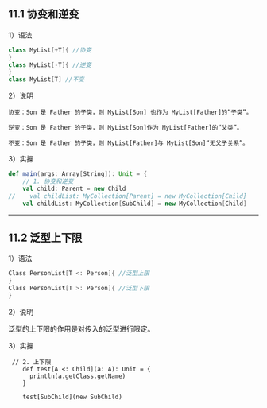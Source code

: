 ## 11.1 协变和逆变

1）语法

```scala
class MyList[+T]{ //协变
}
class MyList[-T]{ //逆变
}
class MyList[T] //不变
```

2）说明

```
协变：Son 是 Father 的子类，则 MyList[Son] 也作为 MyList[Father]的“子类”。 

逆变：Son 是 Father 的子类，则 MyList[Son]作为 MyList[Father]的“父类”。 

不变：Son 是 Father 的子类，则 MyList[Father]与 MyList[Son]“无父子关系”。
```

3）实操

```scala
def main(args: Array[String]): Unit = {
    // 1. 协变和逆变
    val child: Parent = new Child
//    val childList: MyCollection[Parent] = new MyCollection[Child]
    val childList: MyCollection[SubChild] = new MyCollection[Child]
```

---

## 11.2 泛型上下限

1）语法

```scala
Class PersonList[T <: Person]{ //泛型上限
}
Class PersonList[T >: Person]{ //泛型下限
}
```

2）说明

泛型的上下限的作用是对传入的泛型进行限定。

3）实操

```
 // 2. 上下限
    def test[A <: Child](a: A): Unit = {
      println(a.getClass.getName)
    }

    test[SubChild](new SubChild)
```

